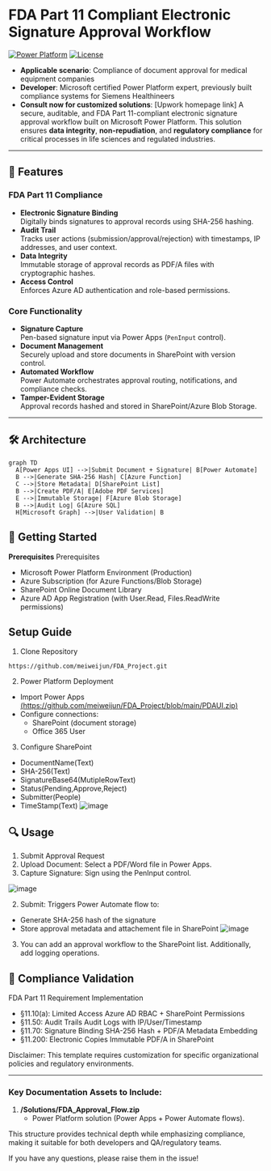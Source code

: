 # FDA Part 11 Compliant Electronic Signature Approval Workflow

[![Power Platform](https://img.shields.io/badge/Power_Platform-OK-green)](https://powerplatform.microsoft.com/)
[![License](https://img.shields.io/badge/License-MIT-orange)](LICENSE)

- **Applicable scenario**: Compliance of document approval for medical equipment companies
- **Developer**: Microsoft certified Power Platform expert, previously built compliance systems for Siemens Healthineers
- **Consult now for customized solutions**: [Upwork homepage link]
A secure, auditable, and FDA Part 11-compliant electronic signature approval workflow built on Microsoft Power Platform. This solution ensures **data integrity**, **non-repudiation**, and **regulatory compliance** for critical processes in life sciences and regulated industries.

---

## 📜 Features

### **FDA Part 11 Compliance**
- **Electronic Signature Binding**  
  Digitally binds signatures to approval records using SHA-256 hashing.
- **Audit Trail**  
  Tracks user actions (submission/approval/rejection) with timestamps, IP addresses, and user context.
- **Data Integrity**  
  Immutable storage of approval records as PDF/A files with cryptographic hashes.
- **Access Control**  
  Enforces Azure AD authentication and role-based permissions.

### **Core Functionality**
- **Signature Capture**  
  Pen-based signature input via Power Apps (`PenInput` control).
- **Document Management**  
  Securely upload and store documents in SharePoint with version control.
- **Automated Workflow**  
  Power Automate orchestrates approval routing, notifications, and compliance checks.
- **Tamper-Evident Storage**  
  Approval records hashed and stored in SharePoint/Azure Blob Storage.

---

## 🛠️ Architecture

```mermaid
graph TD
  A[Power Apps UI] -->|Submit Document + Signature| B[Power Automate]
  B -->|Generate SHA-256 Hash| C[Azure Function]
  C -->|Store Metadata| D[SharePoint List]
  B -->|Create PDF/A| E[Adobe PDF Services]
  E -->|Immutable Storage| F[Azure Blob Storage]
  B -->|Audit Log| G[Azure SQL]
  H[Microsoft Graph] -->|User Validation| B
```
## 🚀 Getting Started
**Prerequisites**
Prerequisites
- Microsoft Power Platform Environment (Production)
- Azure Subscription (for Azure Functions/Blob Storage)
- SharePoint Online Document Library
- Azure AD App Registration (with User.Read, Files.ReadWrite permissions)

## Setup Guide
1. Clone Repository
```
https://github.com/meiweijun/FDA_Project.git
```

2. Power Platform Deployment
- Import Power Apps [(https://github.com/meiweijun/FDA_Project/blob/main/PDAUI.zip)](/PDAUI.zip)
- Configure connections:
  - SharePoint (document storage)
  - Office 365 User
3. Configure SharePoint
- DocumentName(Text)
- SHA-256(Text)
- SignatureBase64(MutipleRowText)
- Status(Pending,Approve,Reject)
- Submitter(People)
- TimeStamp(Text)
![image](https://github.com/user-attachments/assets/3ebcb4ac-d0e8-47f3-a795-484874195b70)

## 🔍 Usage
1. Submit Approval Request
  1. Upload Document: Select a PDF/Word file in Power Apps.
  2. Capture Signature: Sign using the PenInput control.
  
![image](https://github.com/user-attachments/assets/4d61695b-6d2b-4de0-a49f-4c363f9fe19a)

2. Submit: Triggers Power Automate flow to:
-  Generate SHA-256 hash of the signature
-  Store approval metadata and attachement file in SharePoint 
![image](https://github.com/user-attachments/assets/20040641-c84b-49a2-a86c-69b150b0d645)

3. You can add an approval workflow to the SharePoint list. Additionally, add logging operations.

## 🧪 Compliance Validation
FDA Part 11 Requirement	Implementation
- §11.10(a): Limited Access	Azure AD RBAC + SharePoint Permissions
- §11.50: Audit Trails	 Audit Logs with IP/User/Timestamp
- §11.70: Signature Binding	SHA-256 Hash + PDF/A Metadata Embedding
- §11.200: Electronic Copies	Immutable PDF/A in SharePoint

Disclaimer: This template requires customization for specific organizational policies and regulatory environments.


---

### Key Documentation Assets to Include:
1. **/Solutions/FDA_Approval_Flow.zip**  
   - Power Platform solution (Power Apps + Power Automate flows).

This structure provides technical depth while emphasizing compliance, making it suitable for both developers and QA/regulatory teams.

If you have any questions, please raise them in the issue!


